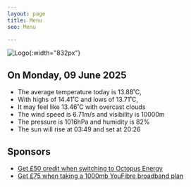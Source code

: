 ```yaml
---
layout: page
title: Menu
seo: Menu

---
```


![Logo](/images/logo.jpg){:width="832px"}

<!-- weather_marker starts -->
## On Monday, 09 June 2025

- The average temperature today is 13.88˚C,
- With highs of 14.41˚C and lows of 13.71˚C,
- It may feel like 13.46˚C with overcast clouds
- The wind speed is 6.71m/s and visibility is 10000m
- The pressure is 1016hPa and humidity is 82%
- The sun will rise at 03:49 and set at 20:26

<!-- weather_marker ends -->

## Sponsors

- [Get £50 credit when switching to Octopus Energy](https://bit.ly/3oD1nnS)
- [Get £75 when taking a 1000mb YouFibre broadband plan](https://aklam.io/91zWhU?)
